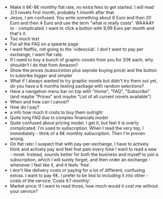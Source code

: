 - Make it 6€-8€ monthly flat rate, no extra fees to get started. I will read 2/3 novels first month, probably 1 /month after that.
- Jesus, I am confused. You write something about 6 Euro and then 20 Euro and then 4 Euro and use the term "what is really costs". WAAAAY to - complicated. I want to click a button with 9,99 Euro per month and that's it.
- Too much text
- Put all the FAQ on a spearte page
- I want Netflix, not going to the 'videoclub'. I don't want to pay per exchange, I want flat rate.
- If I need to buy a bunch of graphic novels from you for 20€ each, why shouldn't I do that from Amazon?
- Show the prices (subscirotion plus seprate buying price) and the button to subsribe bigger and simpler
- What if I always wanted to try graphic novels but didn't try them out yet, do you  have a 6 months testing package with random selections?
- Have a navigation menu bar on top with "Home", "FAQ", "Subscribe" (and maybe "Prices" and maybe "List of all current novels available")
- When and how can I cancel?
- How do I pay?
- a info how much it costs to buy them outright
- Quite long FAQ due to complex financials model
- Quite confused about pricing model. I get it, but feel it is overly complicated. I'm used to subscription. When I read the very top, I immediately - think of a 6€ monthly subscription. Then I'm proven wrong.
- On flat rate: I suspect that with pay-per-exchange, I have to actively think and actively pay and feel that pain every time I want to read a new - novel. Instead, sounds better for both the business and myself to join a subscription, which I will surely forget, and then order an exchange - whenever I feel like it, and it feels 'free'.
- I don't like delivery costs or paying for a lot of different, confusing extras. I want to pay 6€. I prefer to be lied to including it into other - costs of the service 'Costs €7 monthly'.
- Market price:  If I want to read those, how much would it cost me without your service?
